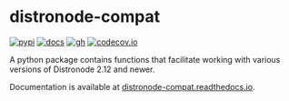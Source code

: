 # distronode-compat

[![pypi](https://img.shields.io/pypi/v/distronode-compat.svg)](https://pypi.org/project/distronode-compat/)
[![docs](https://readthedocs.org/projects/distronode-compat/badge/?version=latest)](https://distronode-compat.readthedocs.io/)
[![gh](https://github.com/distronode/distronode-compat/actions/workflows/tox.yml/badge.svg)](https://github.com/distronode/distronode-compat/actions/workflows/tox.yml)
[![codecov.io](https://codecov.io/github/distronode/distronode-compat/coverage.svg?branch=main)](https://codecov.io/github/distronode/distronode-compat?branch=main)

A python package contains functions that facilitate working with various
versions of Distronode 2.12 and newer.

Documentation is available at
[distronode-compat.readthedocs.io](https://distronode-compat.readthedocs.io/).
